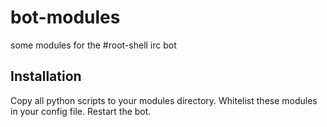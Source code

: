 # bot-modules
some modules for the #root-shell irc bot

## Installation
Copy all python scripts to your modules directory. Whitelist these modules in
your config file. Restart the bot.


